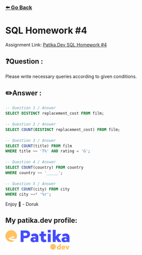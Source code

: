 ### [⬅️ Go Back](../../../README.md)

# SQL Homework #4

Assignment Link: [Patika.Dev SQL Homework #4](https://app.patika.dev/courses/sql/Odev4)

## ❓Question :

Please write necessary queries according to given conditions.

## ✏️Answer :

```sql
-- Question 1 / Answer
SELECT DISTINCT replacement_cost FROM film;

-- Question 2 / Answer
SELECT COUNT(DISTINCT replacement_cost) FROM film;

-- Question 3 / Answer
SELECT COUNT(title) FROM film
WHERE title ~~ 'T%' AND rating = 'G';

-- Question 4 / Answer
SELECT COUNT(country) FROM country
WHERE country ~~ '_____';

-- Question 5 / Answer
SELECT COUNT(city) FROM city
WHERE city ~~* '%r';
```

Enjoy 🚀 - Doruk

## My patika.dev profile:

<a href="https://app.patika.dev/kaolin"><img src="../../../assets/newPatikaLogo.svg" width=200/></a>
